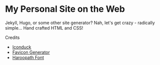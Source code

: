 # My Personal Site on the Web

Jekyll, Hugo, or some other site generator? Nah, let's get crazy - radically simple... Hand crafted HTML and CSS!

Credits

- [Iconduck](https://iconduck.com)
- [Favicon Generator](https://realfavicongenerator.net)
- [Haroopath Font](https://www.creativefabrica.com/product/haroopath/)
